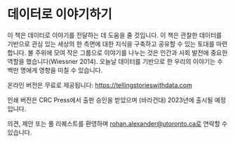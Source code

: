 # 데이터로 이야기하기

이 책은 데이터로 이야기를 전달하는 데 도움을 줄 것입니다. 이 책은 관찰한 데이터를 기반으로 관심 있는 세상의 한 측면에 대한 지식을 구축하고 공유할 수 있는 토대를 마련합니다. 불 주위에 모여 작은 그룹으로 이야기를 나누는 것은 인간과 사회 발전에 중요한 역할을 했습니다(Wiessner 2014). 오늘날 데이터를 기반으로 한 우리의 이야기는 수백만 명에게 영향을 미칠 수 있습니다.

온라인 버전은 무료로 제공됩니다: https://tellingstorieswithdata.com

인쇄 버전은 CRC Press에서 출판 승인을 받았으며 (바라건대) 2023년에 출시될 예정입니다.

의견, 제안 또는 풀 리퀘스트를 환영하며 rohan.alexander@utoronto.ca로 연락할 수 있습니다.
